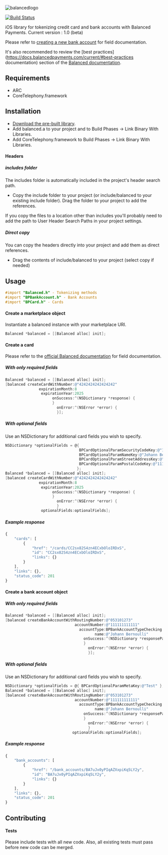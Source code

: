![balancedlogo](https://www.balancedpayments.com/images/homepage_logo-01.png)

[![Build Status](https://travis-ci.org/balanced/balanced-ios.png)](https://travis-ci.org/balanced/balanced-ios)

iOS library for tokenizing credit card and bank accounts with Balanced Payments.
Current version : 1.0 (beta)

Please refer to [creating a new bank account](https://docs.balancedpayments.com/current/api#creating-a-new-bank-account) for field documentation.

It's also recommended to review the [best practices](https://docs.balancedpayments.com/current/#best-practices documentation) section of the [Balanced documentation](https://docs.balancedpayments.com/current).

## Requirements

- ARC
- CoreTelephony.framework

## Installation

- [Download the pre-built library](https://github.com/balanced/balanced-ios/releases/1.0).
- Add balanced.a to your project and to Build Phases -> Link Binary With Libraries.
- Add CoreTelephony.framework to Build Phases -> Link Binary With Libraries.

#### Headers

##### includes folder
The includes folder is automatically included in the project's header search path.

- Copy the include folder to your project (or include/balanced to your existing include folder). Drag the folder to your project to add the references.

If you copy the files to a location other than includes you'll probably need to add the path to User Header Search Paths in your project settings.

##### Direct copy
You can copy the headers directly into your project and add them as direct references.
- Drag the contents of include/balanced to your project (select copy if needed)

## Usage

```objectivec
#import "Balanced.h" - Tokenizing methods
#import "BPBankAccount.h" - Bank Accounts
#import "BPCard.h" - Cards
```

#### Create a marketplace object

Instantiate a balanced instance with your marketplace URI.

```objectivec
Balanced *balanced = [[Balanced alloc] init];
```

#### Create a card

Please refer to the [official Balanced documentation](https://docs.balancedpayments.com/1.1/api/cards/#create-a-card-direct) for field documentation.

##### With only required fields

```objectivec
Balanced *balanced = [[Balanced alloc] init];
[balanced createCardWithNumber:@"4242424242424242"
               expirationMonth:8
                expirationYear:2025
                     onSuccess:^(NSDictionary *response) {
                     }
                       onError:^(NSError *error) {
                       }];
```

##### With optional fields

Use an NSDictionary for additional card fields you wish to specify.

```objectivec
NSDictionary *optionalFields = @{
                                 BPCardOptionalParamSecurityCodeKey:@"123",
                                 BPCardOptionalParamNameKey:@"Johann Bernoulli",
                                 BPCardOptionalParamStreetAddressKey:@"123 Main Street",
                                 BPCardOptionalParamPostalCodeKey:@"11111"
                                };
Balanced *balanced = [[Balanced alloc] init];
[balanced createCardWithNumber:@"4242424242424242"
               expirationMonth:8
                expirationYear:2025
                     onSuccess:^(NSDictionary *response) {
                     }
                       onError:^(NSError *error) {
                       }
                optionalFields:optionalFields];
```

##### Example response

```javascript
{
    "cards": [
        {
            "href": "/cards/CC2sx82S4zn4ECxbOloIRDxS",
            "id": "CC2sx82S4zn4ECxbOloIRDxS",
            "links": {}
        }
    ],
    "links": {},
    "status_code": 201
}
```


#### Create a bank account object

##### With only required fields

```objectivec
Balanced *balanced = [[Balanced alloc] init];
[balanced createBankAccountWithRoutingNumber:@"053101273"
                               accountNumber:@"111111111111"
                                 accountType:BPBankAccountTypeChecking
                                        name:@"Johann Bernoulli"
                                   onSuccess:^(NSDictionary *responseParams) {
                                   }
                                     onError:^(NSError *error) {
                                     }];
```

##### With optional fields

Use an NSDictionary for additional card fields you wish to specify.

```objectivec
NSDictionary *optionalFields = @{ BPCardOptionalParamMetaKey:@"Test" };
Balanced *balanced = [[Balanced alloc] init];
[balanced createBankAccountWithRoutingNumber:@"053101273"
                               accountNumber:@"111111111111"
                                 accountType:BPBankAccountTypeChecking
                                        name:@"Johann Bernoulli"
                                   onSuccess:^(NSDictionary *responseParams) {
                                   }
                                     onError:^(NSError *error) {
                                     }
                              optionalFields:optionalFields];
```

##### Example response

```javascript
{
    "bank_accounts": [
        {
            "href": "/bank_accounts/BA7uJx0yPIqAZXxpiKq5LY2y",
            "id": "BA7uJx0yPIqAZXxpiKq5LY2y",
            "links": {}
        }
    ],
    "links": {},
    "status_code": 201
}
```

## Contributing


#### Tests

Please include tests with all new code. Also, all existing tests must pass before new code can be merged.
